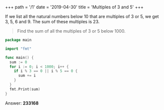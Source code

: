 +++
path = '/1'
date = '2019-04-30'
title = 'Multiples of 3 and 5'
+++

If we list all the natural numbers below 10 that are multiples of 3 or 5, we get 3, 5, 6 and 9. The sum of these multiples is 23.

> Find the sum of all the multiples of 3 or 5 below 1000.

```go
package main

import "fmt"

func main() {
  sum := 0
  for i := 0; i < 1000; i++ {
    if i % 3 == 0 || i % 5 == 0 {
      sum += i
    }
  }
  fmt.Print(sum)
}
```

Answer: **233168**
